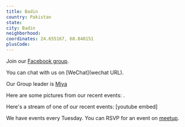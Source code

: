 ```yaml
---
title: Badin
country: Pakistan
state: 
city: Badin
neighborhood: 
coordinates: 24.655167, 68.840151
plusCode:
---
```

Join our [Facebook group](https://www.facebook.com/groups/free.code.camp.badin).

You can chat with us on [WeChat](wechat URL).

Our Group leader is [Miya](freecodecamp.org/miya)

Here are some pictures from our recent events:
![]().

Here's a stream of one of our recent events:
[youtube embed]

We have events every Tuesday. You can RSVP for an event on [meetup](meetupurl).
